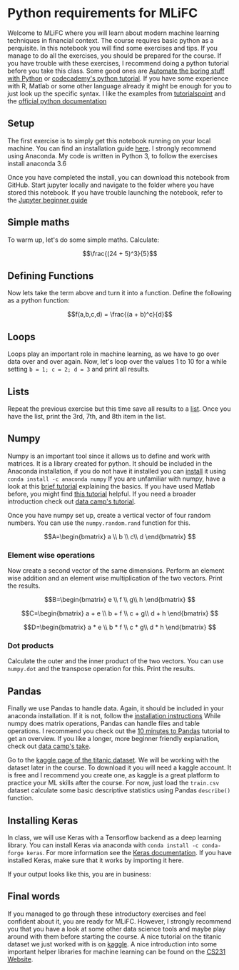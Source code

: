 # Python requirements for MLiFC

Welcome to MLiFC where you will learn about modern machine learning techniques in financial context. The course requires basic python as a perquisite. In this notebook you will find some exercises and tips. If you manage to do all the exercises, you should be prepared for the course. If you have trouble with these exercises, I recommend doing a python tutorial before you take this class. Some good ones are [Automate the boring stuff with Python](http://automatetheboringstuff.com/) or [codecademy's python tutorial](https://www.codecademy.com/learn/learn-python). If you have some experience with R, Matlab or some other language already it might be enough for you to just look up the specific syntax. I like the examples from [tutorialspoint](https://www.tutorialspoint.com/python3/index.htm) and the [official python documentation](https://docs.python.org/3/)

## Setup

The first exercise is to simply get this notebook running on your local machine. You can find an installation guide [here](http://jupyter.readthedocs.io/en/latest/install.html). I strongly recommend using Anaconda. My code is written in Python 3, to follow the exercises install anaconda 3.6

Once you have completed the install, you can download this notebook from GitHub. Start jupyter locally and navigate to the folder where you have stored this notebook. If you have trouble launching the notebook, refer to the [Jupyter beginner guide](https://jupyter-notebook-beginner-guide.readthedocs.io/en/latest/) 

## Simple maths
To warm up, let's do some simple maths. 
Calculate: 

$$\frac{(24 + 5)^3}{5}$$

## Defining Functions
Now lets take the term above and turn it into a function.
Define the following as a python function: 

$$f(a,b,c,d) = \frac{(a + b)^c}{d}$$ 


## Loops
Loops play an important role in machine learning, as we have to go over data over and over again. Now, let's loop over the values 1 to 10 for a while setting  `b = 1; c = 2; d = 3` and print all results.

## Lists
Repeat the previous exercise but this time save all results to a [list](https://docs.python.org/2/tutorial/datastructures.html). Once you have the list, print the 3rd, 7th, and 8th item in the list.

## Numpy
Numpy is an important tool since it allows us to define and work with matrices. It is a library created for python. It should be included in the Anaconda installation, if you do not have it installed you can [install](https://anaconda.org/anaconda/numpy) it using `conda install -c anaconda numpy`
If you are unfamiliar with numpy, have a look at this [brief tutorial](http://cs231n.github.io/python-numpy-tutorial/#numpy) explaining the basics. If you have used Matlab before, you might find [this tutorial](http://scipy.github.io/old-wiki/pages/NumPy_for_Matlab_Users) helpful. If you need a broader introduction check out [data camp's tutorial](https://www.datacamp.com/community/tutorials/python-numpy-tutorial#gs.0d8n3ZI). 

Once you have numpy set up, create a vertical vector of four random numbers. You can use the `numpy.random.rand` function for this.

$$A=\begin{bmatrix}
         a \\
         b \\
         c\\
         d
        \end{bmatrix}
$$


### Element wise operations
Now create a second vector of the same dimensions. Perform an element wise addition and an element wise multiplication of the two vectors. Print the results.

$$B=\begin{bmatrix}
         e \\
         f \\
         g\\
         h
        \end{bmatrix}
$$
        
$$C=\begin{bmatrix}
         a + e \\
         b + f \\
         c + g\\
         d + h
        \end{bmatrix}
$$
        
$$D=\begin{bmatrix}
         a * e \\
         b * f \\
         c * g\\
         d * h
        \end{bmatrix}
$$

### Dot products
Calculate the outer and the inner product of the two vectors. You can use `numpy.dot` and the transpose operation for this. Print the results.

## Pandas
Finally we use Pandas to handle data. Again, it should be included in your anaconda installation. If it is not, follow the [installation instructions](https://pandas.pydata.org/pandas-docs/stable/install.html) While numpy does matrix operations, Pandas can handle files and table operations. I recommend you check out the [10 minutes to Pandas](https://pandas.pydata.org/pandas-docs/stable/10min.html) tutorial to get an overview. If you like a longer, more beginner friendly explanation, check out [data camp's take](https://www.datacamp.com/community/tutorials/pandas-tutorial-dataframe-python).

Go to the [kaggle page of the titanic dataset](https://www.kaggle.com/c/titanic). We will be working with the dataset later in the course. To download it you will need a kaggle account. It is free and I recommend you create one, as kaggle is a great platform to practice your ML skills after the course. For now, just load the `train.csv` dataset calculate some basic descriptive statistics using Pandas `describe()` function.

## Installing Keras
In class, we will use Keras with a Tensorflow backend as a deep learning library. You can install Keras via anaconda with `conda install -c conda-forge keras`. For more information see the [Keras documentation](https://keras.io/#installation). If you have installed Keras, make sure that it works by importing it here.

If your output looks like this, you are in business:


## Final words
If you managed to go through these introductory exercises and feel confident about it, you are ready for MLiFC. However, I strongly recommend you that you have a look at some other data science tools and maybe play around with them before starting the course. A nice tutorial on the titanic dataset we just worked with is on [kaggle](https://www.kaggle.com/helgejo/an-interactive-data-science-tutorial). A nice introduction into some important helper libraries for machine learning can be found on the [CS231 Website](http://cs231n.github.io/python-numpy-tutorial/).